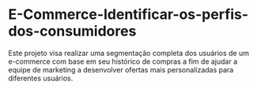 # E-Commerce-Identificar-os-perfis-dos-consumidores
Este projeto visa realizar uma segmentação completa dos usuários de um e-commerce com base em seu histórico de compras a fim de ajudar a equipe de marketing a desenvolver ofertas mais personalizadas para diferentes usuários.
